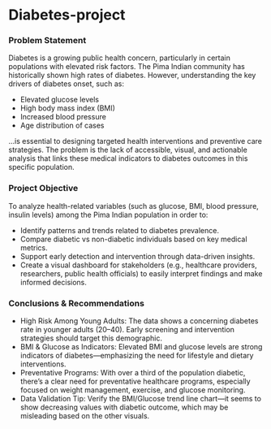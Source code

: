 # Diabetes-project



### Problem Statement

Diabetes is a growing public health concern, particularly in certain populations with elevated risk factors. The Pima Indian community has historically shown high rates of diabetes. However, understanding the key drivers of diabetes onset, such as:
- Elevated glucose levels
- High body mass index (BMI)
- Increased blood pressure
- Age distribution of cases
  
…is essential to designing targeted health interventions and preventive care strategies.
The problem is the lack of accessible, visual, and actionable analysis that links these medical indicators to diabetes outcomes in this specific population.


### Project Objective

To analyze health-related variables (such as glucose, BMI, blood pressure, insulin levels) among the Pima Indian population in order to:
- Identify patterns and trends related to diabetes prevalence.
- Compare diabetic vs non-diabetic individuals based on key medical metrics.
- Support early detection and intervention through data-driven insights.
- Create a visual dashboard for stakeholders (e.g., healthcare providers, researchers, public health officials) to easily interpret findings and make informed decisions.


### Conclusions & Recommendations
- High Risk Among Young Adults: The data shows a concerning diabetes rate in younger adults (20–40). Early screening and intervention strategies should target this demographic.
- BMI & Glucose as Indicators: Elevated BMI and glucose levels are strong indicators of diabetes—emphasizing the need for lifestyle and dietary interventions.
- Preventative Programs: With over a third of the population diabetic, there’s a clear need for preventative healthcare programs, especially focused on weight management, exercise, and glucose monitoring.
- Data Validation Tip: Verify the BMI/Glucose trend line chart—it seems to show decreasing values with diabetic outcome, which may be misleading based on the other visuals.
